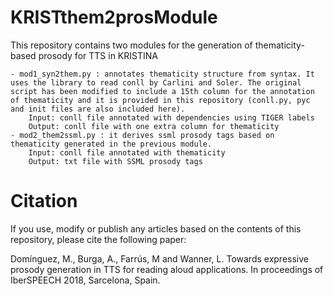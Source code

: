 # KRISTthem2prosModule

This repository contains two modules for the generation of thematicity-based prosody for TTS in KRISTINA

    - mod1_syn2them.py : annotates thematicity structure from syntax. It uses the library to read conll by Carlini and Soler. The original script has been modified to include a 15th column for the annotation of thematicity and it is provided in this repository (conll.py, pyc and init files are also included here).
        Input: conll file annotated with dependencies using TIGER labels
        Output: conll file with one extra column for thematicity
    - mod2_them2ssml.py : it derives ssml prosody tags based on thematicity generated in the previous module.
        Input: conll file annotated with thematicity
        Output: txt file with SSML prosody tags

# Citation
If you use, modify or publish any articles based on the contents of this repository, please cite the following paper:

Domínguez, M., Burga, A., Farrús, M and Wanner, L. Towards expressive prosody generation in TTS for reading aloud applications. In proceedings of IberSPEECH 2018, Sarcelona, Spain.

